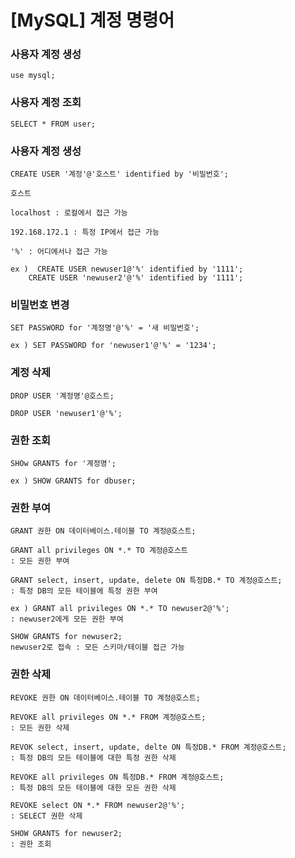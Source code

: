 

 # [MySQL] 계정 명령어



### 사용자 계정 생성 

```
use mysql;
```

### 사용자 계정 조회

```
SELECT * FROM user;
```

### 사용자 계정 생성

```
CREATE USER '계정'@'호스트' identified by '비밀번호';

호스트

localhost : 로컬에서 접근 가능

192.168.172.1 : 특정 IP에서 접근 가능

'%' : 어디에서나 접근 가능

ex )  CREATE USER newuser1@'%' identified by '1111';
	CREATE USER 'newuser2'@'%' identified by '1111'; 
```

 

### 비밀번호 변경

```
SET PASSWORD for '계정명'@'%' = '새 비밀번호';

ex ) SET PASSWORD for 'newuser1'@'%' = '1234';
```



### 계정 삭제  

```
DROP USER '계정명'@호스트;

DROP USER 'newuser1'@'%';
```



### 권한 조회 

```
SHOw GRANTS for '계정명';

ex ) SHOW GRANTS for dbuser;
```

### 권한 부여 

``` 
GRANT 권한 ON 데이터베이스.테이블 TO 계정@호스트;

GRANT all privileges ON *.* TO 계정@호스트
: 모든 권한 부여  

GRANT select, insert, update, delete ON 특정DB.* TO 계정@호스트;
: 특정 DB의 모든 테이블에 특정 권한 부여

ex ) GRANT all privileges ON *.* TO newuser2@'%';
: newuser2에게 모든 권한 부여  

SHOW GRANTS for newuser2;
newuser2로 접속 : 모든 스키마/테이블 접근 가능
```

### 권한 삭제 

```
REVOKE 권한 ON 데이터베이스.테이블 TO 계정@호스트;

REVOKE all privileges ON *.* FROM 계정@호스트;
: 모든 권한 삭제 

REVOK select, insert, update, delte ON 특정DB.* FROM 계정@호스트;
: 특정 DB의 모든 테이블에 대한 특정 권한 삭제

REVOKE all privileges ON 특정DB.* FROM 계정@호스트;
: 특정 DB의 모든 테이블에 대한 모든 권한 삭제

REVOKE select ON *.* FROM newuser2@'%';
: SELECT 권한 삭제

SHOW GRANTS for newuser2;
: 권한 조회
```

